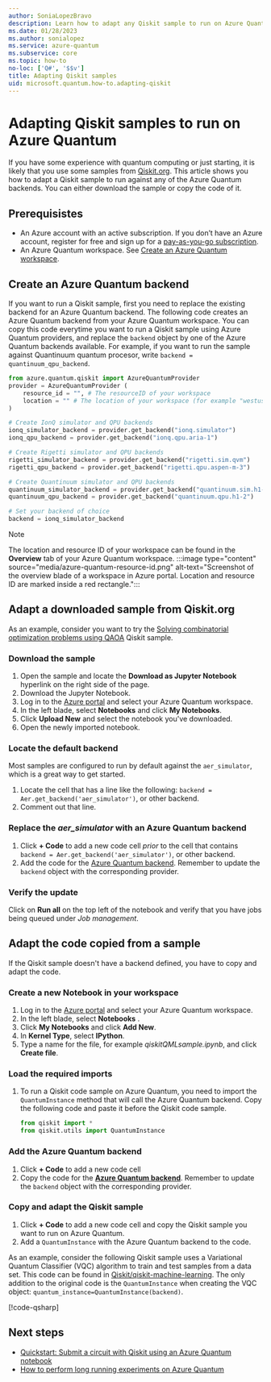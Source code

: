 ```yaml
---
author: SoniaLopezBravo
description: Learn how to adapt any Qiskit sample to run on Azure Quantum service. 
ms.date: 01/28/2023
ms.author: sonialopez
ms.service: azure-quantum
ms.subservice: core
ms.topic: how-to
no-loc: ['Q#', '$$v']
title: Adapting Qiskit samples
uid: microsoft.quantum.how-to.adapting-qiskit
---
```


# Adapting Qiskit samples to run on Azure Quantum

If you have some experience with quantum computing or just starting, it is likely that you use some samples from [Qiskit.org](https://qiskit.org/). This article shows you how to adapt a Qiskit sample to run against any of the Azure Quantum backends. You can either download the sample or copy the code of it. 

## Prerequisistes

- An Azure account with an active subscription. If you don’t have an Azure account, register for free and sign up for a [pay-as-you-go subscription](https://azure.microsoft.com/pricing/purchase-options/pay-as-you-go).
- An Azure Quantum workspace. See [Create an Azure Quantum workspace](xref:microsoft.quantum.how-to.workspace).

## Create an Azure Quantum backend

If you want to run a Qiskit sample, first you need to replace the existing backend for an Azure Quantum backend. The following code creates an Azure Quantum backend from your Azure Quantum workspace. You can copy this code everytime you want to run a Qiskit sample using Azure Quantum providers, and replace the `backend` object by one of the Azure Quantum backends available. For example, if you want to run the sample against Quantinuum quantum procesor, write `backend = quantinuum_qpu_backend`. 


```python
from azure.quantum.qiskit import AzureQuantumProvider
provider = AzureQuantumProvider (
    resource_id = "", # The resourceID of your workspace
    location = "" # The location of your workspace (for example "westus")
)

# Create IonQ simulator and QPU backends
ionq_simulator_backend = provider.get_backend("ionq.simulator")
ionq_qpu_backend = provider.get_backend("ionq.qpu.aria-1")

# Create Rigetti simulator and QPU backends
rigetti_simulator_backend = provider.get_backend("rigetti.sim.qvm")
rigetti_qpu_backend = provider.get_backend("rigetti.qpu.aspen-m-3")

# Create Quantinuum simulator and QPU backends
quantinuum_simulator_backend = provider.get_backend("quantinuum.sim.h1-2sc")
quantinuum_qpu_backend = provider.get_backend("quantinuum.qpu.h1-2")

# Set your backend of choice
backend = ionq_simulator_backend
```
> [!NOTE]
> The location and resource ID of your workspace can be found in the **Overview** tab of your Azure Quantum workspace. 
>  :::image type="content" source="media/azure-quantum-resource-id.png" alt-text="Screenshot of the overview blade of a workspace in Azure portal. Location and resource ID are marked inside a red rectangle.":::


## Adapt a downloaded sample from Qiskit.org

As an example, consider you want to try the [Solving combinatorial optimization problems using QAOA](https://qiskit.org/textbook/ch-applications/qaoa.html) Qiskit sample.

### Download the sample 

1. Open the sample and locate the **Download as Jupyter Notebook** hyperlink on the right side of the page.
1. Download the Jupyter Notebook. 
1. Log in to the [Azure portal](https://portal.azure.com/) and select your Azure Quantum workspace.
1. In the left blade, select **Notebooks** and click **My Notebooks**.
1. Click **Upload New** and select the notebook you've downloaded.
1. Open the newly imported notebook. 

### Locate the default backend

Most samples are configured to run by default against the `aer_simulator`, which is a great way to get started. 

1. Locate the cell that has a line like the following: `backend = Aer.get_backend('aer_simulator')`, or other backend.
1. Comment out that line.

### Replace the *aer_simulator* with an Azure Quantum backend

1. Click **+ Code** to add a new code cell *prior* to the cell that contains `backend = Aer.get_backend('aer_simulator')`, or other backend.
1. Add the code for the [Azure Quantum backend](#create-an-azure-quantum-backend). Remember to update the `backend` object with the corresponding provider. 

### Verify the update

Click on **Run all** on the top left of the notebook and verify that you have jobs being queued under *Job management*.

## Adapt the code copied from a sample

If the Qiskit sample doesn't have a backend defined, you have to copy and adapt the code. 

### Create a new Notebook in your workspace

1. Log in to the [Azure portal](https://portal.azure.com/) and select your Azure Quantum workspace.
1. In the left blade, select **Notebooks** .
1. Click **My Notebooks** and click **Add New**.
1. In **Kernel Type**, select **IPython**.
1. Type a name for the file, for example *qiskitQMLsample.ipynb*, and click **Create file**. 

### Load the required imports

1. To run a Qiskit code sample on Azure Quantum, you need to import the `QuantumInstance` method that will call the Azure Quantum backend. Copy the following code and paste it before the Qiskit code sample. 

    ```python
    from qiskit import *
    from qiskit.utils import QuantumInstance
    ```
### Add the Azure Quantum backend

1. Click **+ Code** to add a new code cell
1. Copy the code for the [**Azure Quantum backend**](#create-an-azure-quantum-backend). Remember to update the `backend` object with the corresponding provider. 

### Copy and adapt the Qiskit sample

1. Click **+ Code** to add a new code cell and copy the Qiskit sample you want to run on Azure Quantum.
1. Add a `QuantumInstance` with the Azure Quantum backend to the code.  

As an example, consider the following Qiskit sample uses a Variational Quantum Classifier (VQC) algorithm to train and test samples from a data set. This code can be found in [Qiskit/qiskit-machine-learning](https://github.com/Qiskit/qiskit-machine-learning#creating-your-first-machine-learning-programming-experiment-in-qiskit). The only addition to the original code is the `QuantumInstance` when creating the VQC object: `quantum_instance=QuantumInstance(backend)`. 

[!code-qsharp[](includes/qiskit-qml-sample.py?highlight=28)]


## Next steps
- [Quickstart: Submit a circuit with Qiskit using an Azure Quantum notebook](xref:microsoft.quantum.quickstarts.computing.qiskit.portal)
- [How to perform long running experiments on Azure Quantum](xref:microsoft.quantum.long-running-experiments)
